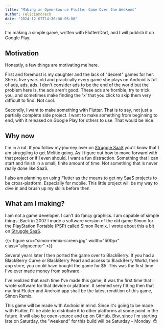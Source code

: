 ```yaml
---
title: "Making an Open-Source Flutter Game Over the Weekend"
author: FelicianoTech
date: "2024-12-07T14:30:00-05:00"
---
```


I'm making a simple game, written with Flutter/Dart, and I will publish it on Google Play.

<!--more-->

## Motivation

Honestly, a few things are motivating me here.

First and foremost is my daughter and the lack of "decent" games for her.
She is five years old and practically every game she plays on Android is full of ads, ads, ads.
I don't consider ads to be the end of the world but the problem here is, the ads aren't good.
These ads are horrible, try to trick you, and sometimes make finding the 'x' that you click to skip them very difficult to find.
Not cool.

Secondly, I want to make something with Flutter.
That is to say, not just a partially complete side project.
I want to make something from beginning to end, with it released on Google Play for others to use.
That would be nice.


## Why now

I'm in a rut.
If you follow my journey over on [Struggle SaaS](https://strugglesaas.com/) you'll know that I am struggling to get Melitix going.
As I figure out how to move forward with that project or if I even should, I want a fun distraction.
Something that I can start and finish in a small, finite amount of time.
Not something that is never really done like SaaS.

I also am planning on using Flutter as the means to get my SaaS projects to be cross-platform.
Especially for mobile.
This little project will be my way to dive in and brush up my skills before then.


## What am I making?

I am not a game developer.
I can't do fancy graphics.
I am capable of simple things.
Back in 2007 I made a software version of the old game Simon for the PlayStation Portable (PSP) called Simon Remix.
I wrote about this a bit on [Struggle SaaS](https://strugglesaas.com/blog/week-5--reminiscing-about-my-first-public-software/).

{{< figure src="simon-remix-screen.jpg" width="500px" class="aligncenter" >}}

Several years later I then ported the game over to BlackBerry.
If you had a BlackBerry Curve or BlackBerry Pearl and access to BlackBerry World, their app store, you could have bought the game for $5.
This was the first time I've ever made money from software.

I've realized that each time I've made this game, it was the first time that I wrote software for that device or platform.
It seemed very fitting then that my first Flutter and Android app shall be the latest rendition of this game, Simon Remix.

This game will be made with Android in mind.
Since it's going to be made with Flutter, I'll be able to distribute it to other platforms at some point in the future.
It will also be open-source and up on GitHub.
Btw, since I'm starting late on Saturday, the "weekend" for this build will be Saturday \- Monday. :wink:
